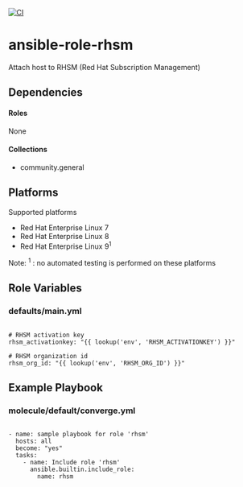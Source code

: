 [![CI](https://github.com/de-it-krachten/ansible-role-rhsm/workflows/CI/badge.svg?event=push)](https://github.com/de-it-krachten/ansible-role-rhsm/actions?query=workflow%3ACI)


# ansible-role-rhsm

Attach host to RHSM (Red Hat Subscription Management) 



## Dependencies

#### Roles
None

#### Collections
- community.general

## Platforms

Supported platforms

- Red Hat Enterprise Linux 7
- Red Hat Enterprise Linux 8
- Red Hat Enterprise Linux 9<sup>1</sup>

Note:
<sup>1</sup> : no automated testing is performed on these platforms

## Role Variables
### defaults/main.yml
<pre><code>
# RHSM activation key
rhsm_activationkey: "{{ lookup('env', 'RHSM_ACTIVATIONKEY') }}"

# RHSM organization id
rhsm_org_id: "{{ lookup('env', 'RHSM_ORG_ID') }}"
</pre></code>




## Example Playbook
### molecule/default/converge.yml
<pre><code>
- name: sample playbook for role 'rhsm'
  hosts: all
  become: "yes"
  tasks:
    - name: Include role 'rhsm'
      ansible.builtin.include_role:
        name: rhsm
</pre></code>
